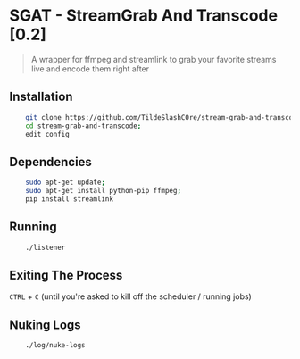 # SGAT - StreamGrab And Transcode [0.2]

>A wrapper for ffmpeg and streamlink to grab your favorite streams live and encode them right after

## Installation

```bash
    git clone https://github.com/TildeSlashC0re/stream-grab-and-transcode.git;
    cd stream-grab-and-transcode;
    edit config
```

## Dependencies

```bash
    sudo apt-get update; 
    sudo apt-get install python-pip ffmpeg;
    pip install streamlink
```

## Running 

```bash
    ./listener
```

## Exiting The Process
`CTRL` + `C` (until you're asked to kill off the scheduler / running jobs)


## Nuking Logs

```bash
    ./log/nuke-logs
```

